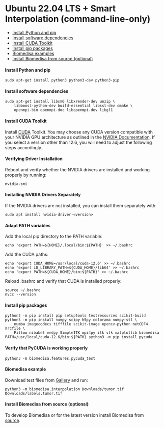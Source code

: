 # Ubuntu 22.04 LTS + Smart Interpolation (command-line-only)

- [Install Python and pip](#install-python-and-pip)
- [Install software dependencies](#install-software-dependencies)
- [Install CUDA Toolkit](#install-cuda-toolkit)
- [Install pip packages](#install-pip-packages)
- [Biomedisa examples](#biomedisa-examples)
- [Install Biomedisa from source (optional)](#install-biomedisa-from-source-optional)

#### Install Python and pip
```
sudo apt-get install python3 python3-dev python3-pip
```

#### Install software dependencies
```
sudo apt-get install libsm6 libxrender-dev unzip \
    libboost-python-dev build-essential libssl-dev cmake \
    openmpi-bin openmpi-doc libopenmpi-dev libgl1
```

#### Install CUDA Toolkit
Install [CUDA](https://developer.nvidia.com/cuda-downloads) Toolkit. You may choose any CUDA version compatible with your NVIDIA GPU architecture as outlined in the [NVIDIA Documentation](https://docs.nvidia.com/deeplearning/cudnn/latest/reference/support-matrix.html). If you select a version other than 12.6, you will need to adjust the following steps accordingly.

#### Verifying Driver Installation
Reboot and verify whether the NVIDIA drivers are installed and working properly by running:
```
nvidia-smi
```

#### Installing NVIDIA Drivers Separately
If the NVIDIA drivers are not installed, you can install them separately with:
```
sudo apt install nvidia-driver-<version>
```

#### Adapt PATH variables
Add the local pip directory to the PATH variable:
```
echo 'export PATH=${HOME}/.local/bin:${PATH}' >> ~/.bashrc
```
Add the CUDA paths:
```
echo 'export CUDA_HOME=/usr/local/cuda-12.6' >> ~/.bashrc
echo 'export LD_LIBRARY_PATH=${CUDA_HOME}/lib64' >> ~/.bashrc
echo 'export PATH=${CUDA_HOME}/bin:${PATH}' >> ~/.bashrc
```
Reload .bashrc and verify that CUDA is installed properly:
```
source ~/.bashrc
nvcc --version
```

#### Install pip packages
```
python3 -m pip install pip setuptools testresources scikit-build
python3 -m pip install numpy scipy h5py colorama numpy-stl \
    numba imagecodecs tifffile scikit-image opencv-python netCDF4 mrcfile \
    Pillow nibabel medpy SimpleITK mpi4py itk vtk matplotlib biomedisa
PATH=/usr/local/cuda-12.6/bin:${PATH} python3 -m pip install pycuda
```

#### Verify that PyCUDA is working properly
```
python3 -m biomedisa.features.pycuda_test
```

#### Biomedisa example
Download test files from [Gallery](https://biomedisa.info/gallery/) and run:
```
python3 -m biomedisa.interpolation Downloads/tumor.tif Downloads/labels.tumor.tif
```

#### Install Biomedisa from source (optional)
To develop Biomedisa or for the latest version install Biomedisa from [source](https://github.com/biomedisa/biomedisa/blob/master/README/installation_from_source.md).
